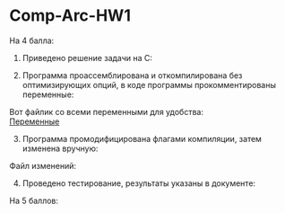 # Comp-Arc-HW1

На 4 балла:
1. Приведено решение задачи на С:

2. Программа проассемблирована и откомпилирована без оптимизирующих опций, в коде программы прокомментированы переменные:

  Вот файлик со всеми переменными для удобства:
  <br>[Переменные](https://github.com/KcasTischaWattt/Comp-Arc-HW1/blob/main/Variables.md)

3. Программа промодифицирована флагами компиляции, затем изменена вручную:

  Файл изменений:
  
4. Проведено тестирование, результаты указаны в документе:

На 5 баллов:
